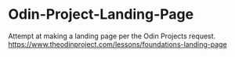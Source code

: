# Odin-Project-Landing-Page
Attempt at making a landing page per the Odin Projects request.
https://www.theodinproject.com/lessons/foundations-landing-page
